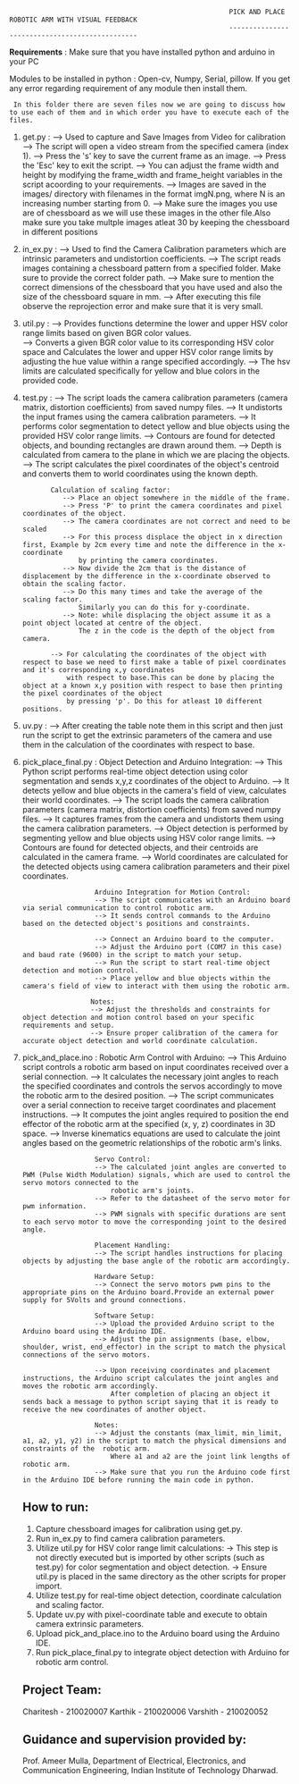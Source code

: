                                                            PICK AND PLACE ROBOTIC ARM WITH VISUAL FEEDBACK
                                                           -----------------------------------------------


 **Requirements** : Make sure that you have installed python and arduino in your PC

 Modules to be installed in python : Open-cv, Numpy, Serial, pillow. If you get any error regarding requirement of any module then install them.

     In this folder there are seven files now we are going to discuss how to use each of them and in which order you have to execute each of the files.

1) get.py   : --> Used to capture and Save Images from Video for calibration 
              --> The script will open a video stream from the specified camera (index 1).
              --> Press the 's' key to save the current frame as an image.
              --> Press the 'Esc' key to exit the script.
              --> You can adjust the frame width and height by modifying the frame_width and frame_height variables in the script acoording to your requirements.
              --> Images are saved in the images/ directory with filenames in the format imgN.png, where N is an increasing number starting from 0.
              --> Make sure the images you use are of chessboard as we will use these images in the other file.Also make sure you take multple images atleat 30
                  by keeping the chessboard in different positions

2) in_ex.py : --> Used to find the Camera Calibration parameters which are intrinsic parameters and undistortion coefficients.
              --> The script reads images containing a chessboard pattern from a specified folder. Make sure to provide the correct folder path.
              --> Make sure to mention the correct dimensions of the chessboard that you have used and also the size of the chessboard square in mm.
              --> After executing this file observe the reprojection error and make sure that it is very small.

3) util.py  : --> Provides functions determine the lower and upper HSV color range limits based on given BGR color values.    
              --> Converts a given BGR color value to its corresponding HSV color space and Calculates the lower and upper
                  HSV color range limits by adjusting the hue value within a range specified accordingly.
              --> The hsv limits are calculated specifically for yellow and blue colors in the provided code.

4) test.py :  --> The script loads the camera calibration parameters (camera matrix, distortion coefficients) from saved numpy files.
              --> It undistorts the input frames using the camera calibration parameters.
              --> It performs color segmentation to detect yellow and blue objects using the provided HSV color range limits.
              --> Contours are found for detected objects, and bounding rectangles are drawn around them.
              --> Depth is calculated from camera to the plane in which we are placing the objects.
              --> The script calculates the pixel coordinates of the object's centroid and converts them to world coordinates using the known depth.

              Calculation of scaling factor: 
                 --> Place an object somewhere in the middle of the frame.
                 --> Press 'P' to print the camera coordinates and pixel coordinates of the object.
                 --> The camera coordinates are not correct and need to be scaled 
                 --> For this process displace the object in x direction first, Example by 2cm every time and note the difference in the x-coordinate
                     by printing the camera coordinates.
                 --> Now divide the 2cm that is the distance of displacement by the difference in the x-coordinate observed to obtain the scaling factor.
                 --> Do this many times and take the average of the scaling factor.
                     Similarly you can do this for y-coordinate.
                 --> Note: while displacing the object assume it as a point object located at centre of the object.
                     The z in the code is the depth of the object from camera.

              --> For calculating the coordinates of the object with respect to base we need to first make a table of pixel coordinates and it's corresponding x,y coordinates 
                  with respect to base.This can be done by placing the object at a known x,y position with respect to base then printing the pixel coordinates of the object
                  by pressing 'p'. Do this for atleast 10 different positions.
                                        
 5) uv.py  :  --> After creating the table note them in this script and then just run the script to get the extrinsic parameters of the camera and use them in the calculation 
                  of the coordinates with respect to base.

 6) pick_place_final.py : Object Detection and Arduino Integration:
                          --> This Python script performs real-time object detection using color segmentation and sends x,y,z coordinates of the object to Arduino. 
                          --> It detects yellow and blue objects in the camera's field of view, calculates their world coordinates.
                          --> The script loads the camera calibration parameters (camera matrix, distortion coefficients) from saved numpy files.
                          --> It captures frames from the camera and undistorts them using the camera calibration parameters.
                          --> Object detection is performed by segmenting yellow and blue objects using HSV color range limits.
                          --> Contours are found for detected objects, and their centroids are calculated in the camera frame.
                          --> World coordinates are calculated for the detected objects using camera calibration parameters and their pixel coordinates.
 
                          Arduino Integration for Motion Control:
                          --> The script communicates with an Arduino board via serial communication to control robotic arm.
                          --> It sends control commands to the Arduino based on the detected object's positions and constraints.

                          --> Connect an Arduino board to the computer.
                          --> Adjust the Arduino port (COM7 in this case) and baud rate (9600) in the script to match your setup.
                          --> Run the script to start real-time object detection and motion control.
                          --> Place yellow and blue objects within the camera's field of view to interact with them using the robotic arm.

                         Notes:
                         --> Adjust the thresholds and constraints for object detection and motion control based on your specific requirements and setup.
                         --> Ensure proper calibration of the camera for accurate object detection and world coordinate calculation.

7) pick_and_place.ino :  Robotic Arm Control with Arduino:
                         --> This Arduino script controls a robotic arm based on input coordinates received over a serial connection. 
                         --> It calculates the necessary joint angles to reach the specified coordinates and controls the servos accordingly to move the robotic arm 
                             to the desired position.
                         --> The script communicates over a serial connection to receive target coordinates and placement instructions.
                         --> It computes the joint angles required to position the end effector of the robotic arm at the specified (x, y, z) coordinates in 3D space.
                         --> Inverse kinematics equations are used to calculate the joint angles based on the geometric relationships of the robotic arm's links.
                         
                         Servo Control:
                         --> The calculated joint angles are converted to PWM (Pulse Width Modulation) signals, which are used to control the servo motors connected to the 
                             robotic arm's joints.
                         --> Refer to the datasheet of the servo motor for pwm information.
                         --> PWM signals with specific durations are sent to each servo motor to move the corresponding joint to the desired angle.
                         
                         Placement Handling:
                         --> The script handles instructions for placing objects by adjusting the base angle of the robotic arm accordingly.

                         Hardware Setup:
                         --> Connect the servo motors pwm pins to the appropriate pins on the Arduino board.Provide an external power supply for 5Volts and ground connections.

                         Software Setup:
                         --> Upload the provided Arduino script to the Arduino board using the Arduino IDE.
                         --> Adjust the pin assignments (base, elbow, shoulder, wrist, end_effector) in the script to match the physical connections of the servo motors.

                         --> Upon receiving coordinates and placement instructions, the Arduino script calculates the joint angles and moves the robotic arm accordingly. 
                             After completion of placing an object it sends back a message to python script saying that it is ready to receive the new coordinates of another object.
  
                         Notes:
                         --> Adjust the constants (max_limit, min_limit, a1, a2, y1, y2) in the script to match the physical dimensions and constraints of the  robotic arm. 
                             Where a1 and a2 are the joint link lengths of robotic arm.
                         --> Make sure that you run the Arduino code first in the Arduino IDE before running the main code in python.
   
   How to run:
   -----------
   1) Capture chessboard images for calibration using get.py.
   2) Run in_ex.py to find camera calibration parameters.
   3) Utilize util.py for HSV color range limit calculations:
      -> This step is not directly executed but is imported by other scripts (such as test.py) for color segmentation and object detection.
      -> Ensure util.py is placed in the same directory as the other scripts for proper import.
   4) Utilize test.py for real-time object detection, coordinate calculation and scaling factor.
   5) Update uv.py with pixel-coordinate table and execute to obtain camera extrinsic parameters.
   6) Upload pick_and_place.ino to the Arduino board using the Arduino IDE.
   7) Run pick_place_final.py to integrate object detection with Arduino for robotic arm control.

   Project Team:
   -------------
   Charitesh - 210020007
    Karthik  - 210020006
   Varshith  - 210020052
   
   Guidance and supervision provided by:
   -------------------------------------
   Prof. Ameer Mulla, Department of Electrical, Electronics, and Communication Engineering, Indian Institute of Technology Dharwad.
   
   
